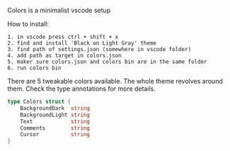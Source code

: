 Colors is a minimalist vscode setup

How to install:
```
1. in vscode press ctrl + shift + x
2. find and install 'Black on Light Gray' theme
3. find path of settings.json (somewhere in vscode folder)
4. add path as target in colors.json 
5. maker sure colors.json and colors bin are in the same folder
6. run colors bin
```

There are 5 tweakable colors available. The whole theme revolves
around them. Check the type annotations for more details.

```go
type Colors struct {
	BackgroundDark  string
	BackgroundLight string
	Text            string
	Comments        string
	Cursor          string
}
```